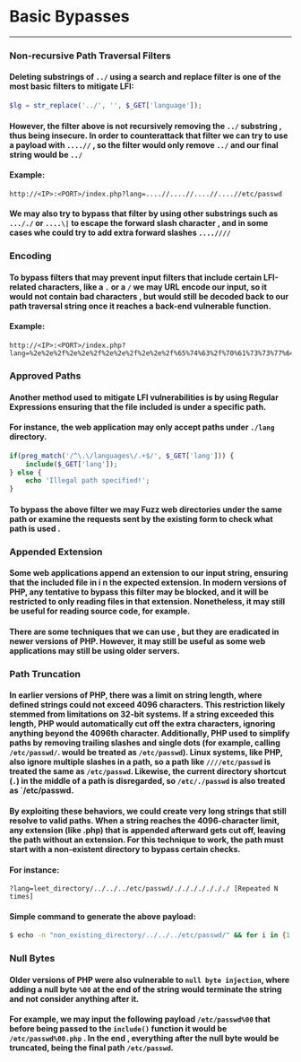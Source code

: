 # Basic Bypasses
***

### Non-recursive Path Traversal Filters
#### Deleting substrings of `../` using a search and replace filter is one of the most basic filters to mitigate LFI:
```php
$lg = str_replace('../', '', $_GET['language']);
```
#### However, the filter above is not recursively removing the `../` substring , thus being insecure. In order to counterattack that filter we can try to use a payload with `....//` , so the filter would only remove `../` and our final string would be `../`
#### Example:
```
http://<IP>:<PORT>/index.php?lang=....//....//....//....//etc/passwd
```
#### We may also try to bypass that filter by using other substrings such as `..././` or `....\|` to escape the forward slash character , and in some cases whe could try to add extra forward slashes `....////`

### Encoding
####  To bypass filters that may prevent  input filters that include certain LFI-related characters, like a `.` or a `/` we may URL encode our input, so it would not contain bad characters , but would still be decoded back to our path traversal string once it reaches a back-end vulnerable function. 
#### Example:
```
http://<IP>:<PORT>/index.php?lang=%2e%2e%2f%2e%2e%2f%2e%2e%2f%2e%2e%2f%65%74%63%2f%70%61%73%73%77%64
```

### Approved Paths
#### Another method used to mitigate LFI vulnerabilities is by using Regular Expressions ensuring that the file included is under a specific path.
#### For instance, the web application may only accept paths under `./lang` directory.
```php
if(preg_match('/^\.\/languages\/.+$/', $_GET['lang'])) {
    include($_GET['lang']);
} else {
    echo 'Illegal path specified!';
}
```

#### To bypass the above filter we may Fuzz web directories under the same path or examine the requests sent by the existing form to check what path is used .

### Appended Extension
#### Some web applications append an extension to our input string, ensuring that the included file in i n the expected extension. In modern versions of PHP, any tentative to bypass this filter may be blocked, and it will be restricted to only reading files in that extension. Nonetheless, it may still be useful for reading source code, for example.

#### There are some techniques that we can use , but they are eradicated in newer versions of PHP. However, it may still be useful as some web applications may still be using older servers.


### Path Truncation
#### In earlier versions of PHP, there was a limit on string length, where defined strings could not exceed 4096 characters. This restriction likely stemmed from limitations on 32-bit systems. If a string exceeded this length, PHP would automatically cut off the extra characters, ignoring anything beyond the 4096th character. Additionally, PHP used to simplify paths by removing trailing slashes and single dots (for example, calling `/etc/passwd/`. would be treated as `/etc/passwd`). Linux systems, like PHP, also ignore multiple slashes in a path, so a path like `////etc/passwd` is treated the same as `/etc/passwd`. Likewise, the current directory shortcut (`.`) in the middle of a path is disregarded, so `/etc/./passwd` is also treated as `/etc/passwd.
#### By exploiting these behaviors, we could create very long strings that still resolve to valid paths. When a string reaches the 4096-character limit, any extension (like .php) that is appended afterward gets cut off, leaving the path without an extension. For this technique to work, the path must start with a non-existent directory to bypass certain checks.

#### For instance:
```
?lang=leet_directory/../../../etc/passwd/./././././././ [Repeated N times]
```

#### Simple command to generate the above payload: 
```bash
$ echo -n "non_existing_directory/../../../etc/passwd/" && for i in {1..2048}; do echo -n "./"; done
```

### Null Bytes
#### Older versions of PHP were also vulnerable to `null byte injection`, where adding a null byte `%00` at the end of the string would terminate the string and not consider anything after it.
#### For example, we may input the following payload `/etc/passwd%00` that before being passed to the `include()` function it would be `/etc/passwd%00.php` . In the end , everything after the null byte would be truncated, being the final path `/etc/passwd`.
